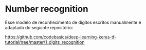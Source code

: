 # Number recognition
Esse modelo de reconhecimento de dígitos escritos manualmente é adaptado do seguinte repositório:

https://github.com/codebasics/deep-learning-keras-tf-tutorial/tree/master/1_digits_recognition

